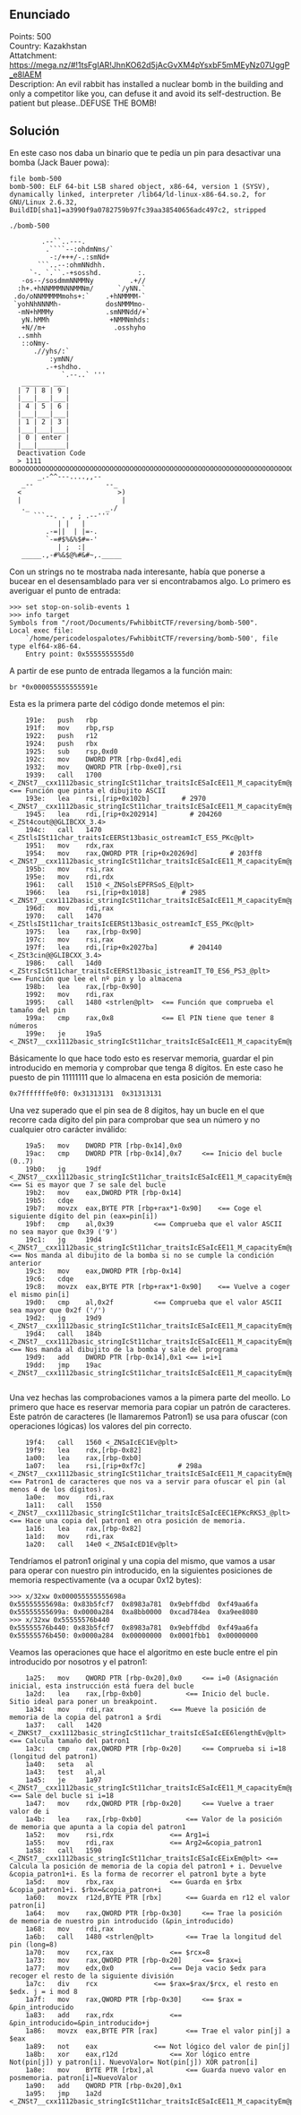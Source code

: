## **Enunciado**

Points: 500   
Country: Kazakhstan   
Attatchment: https://mega.nz/#!1tsFgIAR!JhnKO62d5jAcGvXM4pYsxbF5mMEyNz07UggP_e8lAEM   
Description: An evil rabbit has installed a nuclear bomb in the building and only a competitor like you, can defuse it and avoid its self-destruction. Be patient but please..DEFUSE THE BOMB!

## **Solución**

En este caso nos daba un binario que te pedía un pin para desactivar una bomba (Jack Bauer powa):

```
file bomb-500 
bomb-500: ELF 64-bit LSB shared object, x86-64, version 1 (SYSV), dynamically linked, interpreter /lib64/ld-linux-x86-64.so.2, for GNU/Linux 2.6.32, BuildID[sha1]=a3990f9a0782759b97fc39aa38540656adc497c2, stripped

```
```
./bomb-500 

        .--``..---.                
         .````--:ohdmNms/`         
          -:/+++/-.:smNd+          
       ```..--:ohmNNdhh.           
     `-. `.``.-+sosshd.         :. 
   -os--/sosdmmNNMMNy         .+// 
  :h+.+hNNMMMNNNMMNm/      `/yNN.` 
 .do/oNNMMMMMmohs+:`    .+hNMMMM-` 
 `yohNhNNNMh-           dosNMMMmo- 
  -mN+hMMMy             .smNMNdd/+`
   yN.hMMh               +NMMNmhds:
   +N//m+                 .osshyho 
  ..smhh                           
   ::oNmy-                         
      .//yhs/:`                    
          :ymNN/                   
         .-+shdho.                 
             `.--..` '''   
   _______ ___ 
  | 7 | 8 | 9 |
  |___|___|___|
  | 4 | 5 | 6 |
  |___|___|___|
  | 1 | 2 | 3 |
  |___|___|___|
  | 0 | enter |
  |___|_______|
  Deactivation Code 
  > 1111 
BOOOOOOOOOOOOOOOOOOOOOOOOOOOOOOOOOOOOOOOOOOOOOOOOOOOOOOOOOOOOOOOOOOOOOOOOOOOM!
       _.-^^---....,,--       
   _--                  --_   
  <                        >) 
  |                         | 
   ._                   _./  
      ```--. . , ; .--'''     
            | |   |           
         .-=||  | |=-.        
         `-=#$%&%$#=-'        
            | ;  :|           
   _____.,-#%&$@%#&#~,._____  

```

Con un strings no te mostraba nada interesante, había que ponerse a bucear en el desensamblado para ver si encontrabamos algo. Lo primero es averiguar el punto de entrada:

```
>>> set stop-on-solib-events 1
>>> info target
Symbols from "/root/Documents/FwhibbitCTF/reversing/bomb-500".
Local exec file:
	`/home/pericodelospalotes/FwhibbitCTF/reversing/bomb-500', file type elf64-x86-64.
	Entry point: 0x5555555555d0
```

A partir de ese punto de entrada llegamos a la función main:

```
br *0x000055555555591e
```

Esta es la primera parte del código donde metemos el pin:

```
    191e:	push   rbp
    191f:	mov    rbp,rsp
    1922:	push   r12
    1924:	push   rbx
    1925:	sub    rsp,0xd0
    192c:	mov    DWORD PTR [rbp-0xd4],edi
    1932:	mov    QWORD PTR [rbp-0xe0],rsi
    1939:	call   1700 <_ZNSt7__cxx1112basic_stringIcSt11char_traitsIcESaIcEE11_M_capacityEm@plt+0x150>  <== Función que pinta el dibujito ASCII
    193e:	lea    rsi,[rip+0x102b]        # 2970 <_ZNSt7__cxx1112basic_stringIcSt11char_traitsIcESaIcEE11_M_capacityEm@plt+0x13c0>
    1945:	lea    rdi,[rip+0x202914]        # 204260 <_ZSt4cout@@GLIBCXX_3.4>
    194c:	call   1470 <_ZStlsISt11char_traitsIcEERSt13basic_ostreamIcT_ES5_PKc@plt>
    1951:	mov    rdx,rax
    1954:	mov    rax,QWORD PTR [rip+0x20269d]        # 203ff8 <_ZNSt7__cxx1112basic_stringIcSt11char_traitsIcESaIcEE11_M_capacityEm@plt+0x202a48>
    195b:	mov    rsi,rax
    195e:	mov    rdi,rdx
    1961:	call   1510 <_ZNSolsEPFRSoS_E@plt>
    1966:	lea    rsi,[rip+0x1018]        # 2985 <_ZNSt7__cxx1112basic_stringIcSt11char_traitsIcESaIcEE11_M_capacityEm@plt+0x13d5>
    196d:	mov    rdi,rax
    1970:	call   1470 <_ZStlsISt11char_traitsIcEERSt13basic_ostreamIcT_ES5_PKc@plt>
    1975:	lea    rax,[rbp-0x90]
    197c:	mov    rsi,rax
    197f:	lea    rdi,[rip+0x2027ba]        # 204140 <_ZSt3cin@@GLIBCXX_3.4>
    1986:	call   14d0 <_ZStrsIcSt11char_traitsIcEERSt13basic_istreamIT_T0_ES6_PS3_@plt>   <== Función que lee el nº pin y lo almacena
    198b:	lea    rax,[rbp-0x90]
    1992:	mov    rdi,rax
    1995:	call   1480 <strlen@plt>  <== Función que comprueba el tamaño del pin
    199a:	cmp    rax,0x8            <== El PIN tiene que tener 8 números
    199e:	je     19a5 <_ZNSt7__cxx1112basic_stringIcSt11char_traitsIcESaIcEE11_M_capacityEm@plt+0x3f5>
```

Básicamente lo que hace todo esto es reservar memoria, guardar el pin introducido en memoria y comprobar que tenga 8 dígitos. En este caso he puesto de pin 11111111 que lo almacena en esta posición de memoria:

```
0x7fffffffe0f0:	0x31313131	0x31313131
```

Una vez superado que el pin sea de 8 dígitos, hay un bucle en el que recorre cada dígito del pin para comprobar que sea un número y no cualquier otro carácter inválido:

```
    19a5:	mov    DWORD PTR [rbp-0x14],0x0
    19ac:	cmp    DWORD PTR [rbp-0x14],0x7		<== Inicio del bucle (0..7)
    19b0:	jg     19df <_ZNSt7__cxx1112basic_stringIcSt11char_traitsIcESaIcEE11_M_capacityEm@plt+0x42f>	<== Si es mayor que 7 se sale del bucle
    19b2:	mov    eax,DWORD PTR [rbp-0x14]
    19b5:	cdqe   
    19b7:	movzx  eax,BYTE PTR [rbp+rax*1-0x90]	<== Coge el siguiente dígito del pin (eax=pin[i])
    19bf:	cmp    al,0x39			<== Comprueba que el valor ASCII no sea mayor que 0x39 ('9')
    19c1:	jg     19d4 <_ZNSt7__cxx1112basic_stringIcSt11char_traitsIcESaIcEE11_M_capacityEm@plt+0x424> <== Nos manda al dibujito de la bomba si no se cumple la condición anterior
    19c3:	mov    eax,DWORD PTR [rbp-0x14]		
    19c6:	cdqe   
    19c8:	movzx  eax,BYTE PTR [rbp+rax*1-0x90] 	<== Vuelve a coger el mismo pin[i]
    19d0:	cmp    al,0x2f			<== Comprueba que el valor ASCII sea mayor que 0x2f ('/')
    19d2:	jg     19d9 <_ZNSt7__cxx1112basic_stringIcSt11char_traitsIcESaIcEE11_M_capacityEm@plt+0x429>
    19d4:	call   184b <_ZNSt7__cxx1112basic_stringIcSt11char_traitsIcESaIcEE11_M_capacityEm@plt+0x29b>	<== Nos manda al dibujito de la bomba y sale del programa
    19d9:	add    DWORD PTR [rbp-0x14],0x1 <== i=i+1
    19dd:	jmp    19ac <_ZNSt7__cxx1112basic_stringIcSt11char_traitsIcESaIcEE11_M_capacityEm@plt+0x3fc>
    
```
Una vez hechas las comprobaciones vamos a la pimera parte del meollo. Lo primero que hace es reservar memoria para copiar un patrón de caracteres. Este patrón de caracteres (le llamaremos Patron1) se usa para ofuscar (con operaciones lógicas) los valores del pin correcto.
```
    19f4:	call   1560 <_ZNSaIcEC1Ev@plt>
    19f9:	lea    rdx,[rbp-0x82]
    1a00:	lea    rax,[rbp-0xb0]
    1a07:	lea    rsi,[rip+0xf7c]        # 298a <_ZNSt7__cxx1112basic_stringIcSt11char_traitsIcESaIcEE11_M_capacityEm@plt+0x13da>	<== Patron1 de caracteres que nos va a servir para ofuscar el pin (al menos 4 de los dígitos).
    1a0e:	mov    rdi,rax
    1a11:	call   1550 <_ZNSt7__cxx1112basic_stringIcSt11char_traitsIcESaIcEEC1EPKcRKS3_@plt> 	<== Hace una copia del patron1 en otra posición de memoria.
    1a16:	lea    rax,[rbp-0x82]
    1a1d:	mov    rdi,rax
    1a20:	call   14e0 <_ZNSaIcED1Ev@plt>
```

Tendríamos el patron1 original y una copia del mismo, que vamos a usar para operar con nuestro pin introducido, en la siguientes posiciones de memoria respectivamente (va a ocupar 0x12 bytes):

```
>>> x/32xw 0x000055555555698a
0x55555555698a:	0x83b5fcf7	0x8983a781	0x9ebffdbd	0xf49aa6fa
0x55555555699a:	0x0000a284	0xa8bb0000	0xcad784ea	0xa9ee8080
>>> x/32xw 0x55555576b440
0x55555576b440:	0x83b5fcf7	0x8983a781	0x9ebffdbd	0xf49aa6fa
0x55555576b450:	0x0000a284	0x00000000	0x0001fbb1	0x00000000
```

Veamos las operaciones que hace el algoritmo en este bucle entre el pin introducido por nosotros y el patron1:

```
    1a25:	mov    QWORD PTR [rbp-0x20],0x0		<== i=0 (Asignación inicial, esta instrucción está fuera del bucle
    1a2d:	lea    rax,[rbp-0xb0]			<== Inicio del bucle. Sitio ideal para poner un breakpoint.
    1a34:	mov    rdi,rax				<== Mueve la posición de memoria de la copia del patron1 a $rdi
    1a37:	call   1420 <_ZNKSt7__cxx1112basic_stringIcSt11char_traitsIcESaIcEE6lengthEv@plt>	<== Calcula tamaño del patron1
    1a3c:	cmp    rax,QWORD PTR [rbp-0x20]		<== Comprueba si i=18 (longitud del patron1)
    1a40:	seta   al
    1a43:	test   al,al
    1a45:	je     1a97 <_ZNSt7__cxx1112basic_stringIcSt11char_traitsIcESaIcEE11_M_capacityEm@plt+0x4e7>	<== Sale del bucle si i=18
    1a47:	mov    rdx,QWORD PTR [rbp-0x20]		<== Vuelve a traer valor de i
    1a4b:	lea    rax,[rbp-0xb0]			<== Valor de la posición de memoria que apunta a la copia del patron1
    1a52:	mov    rsi,rdx				<== Arg1=i
    1a55:	mov    rdi,rax				<== Arg2=&copia_patron1
    1a58:	call   1590 <_ZNSt7__cxx1112basic_stringIcSt11char_traitsIcESaIcEEixEm@plt>	<== Calcula la posición de memoria de la copia del patron1 + i. Devuelve &copia_patron1+i. Es la forma de recorrer el patron1 byte a byte
    1a5d:	mov    rbx,rax				<== Guarda en $rbx &copia_patron1+i. $rbx=&copia_patron+i
    1a60:	movzx  r12d,BYTE PTR [rbx]		<== Guarda en r12 el valor patron[i] 
    1a64:	mov    rax,QWORD PTR [rbp-0x30]		<== Trae la posición de memoria de nuestro pin introducido (&pin_introducido)
    1a68:	mov    rdi,rax
    1a6b:	call   1480 <strlen@plt>		<== Trae la longitud del pin (long=8)
    1a70:	mov    rcx,rax				<== $rcx=8
    1a73:	mov    rax,QWORD PTR [rbp-0x20]		<== $rax=i
    1a77:	mov    edx,0x0				<== Deja vacio $edx para recoger el resto de la siguiente división
    1a7c:	div    rcx				<== $rax=$rax/$rcx, el resto en $edx. j = i mod 8
    1a7f:	mov    rax,QWORD PTR [rbp-0x30]		<== $rax = &pin_introducido
    1a83:	add    rax,rdx				<== &pin_introducido=&pin_introducido+j
    1a86:	movzx  eax,BYTE PTR [rax]		<== Trae el valor pin[j] a $eax
    1a89:	not    eax				<== Not lógico del valor de pin[j]
    1a8b:	xor    eax,r12d				<== Xor lógico entre Not(pin[j]) y patron[i]. NuevoValor= Not(pin[j]) XOR patron[i]
    1a8e:	mov    BYTE PTR [rbx],al		<== Guarda nuevo valor en posmemoria. patron[i]=NuevoValor
    1a90:	add    QWORD PTR [rbp-0x20],0x1
    1a95:	jmp    1a2d <_ZNSt7__cxx1112basic_stringIcSt11char_traitsIcESaIcEE11_M_capacityEm@plt+0x47d>
```

